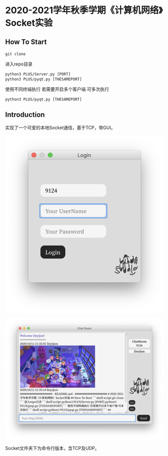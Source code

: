 # 2020-2021学年秋季学期《计算机网络》Socket实验
## How To Start
```shell script
git clone
```
进入repo目录
```shell script
python3 PLUS/Server.py [PORT]
python3 PLUS/pyqt.py [THESAMEPORT]
```
使用不同终端执行
若需要开启多个客户端
可多次执行
```shell script
python3 PLUS/pyqt.py [THESAMEPORT]
```
## Introduction
实现了一个可爱的本地Socket通信，基于TCP，带GUI。

![Login](./pics/login.png)

![Chat](./pics/chat.png)

Socket文件夹下为命令行版本，含TCP及UDP。